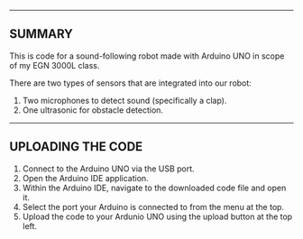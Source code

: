 -----------
  SUMMARY
-----------

This is code for a sound-following robot made with Arduino UNO in scope of my EGN 3000L class.

There are two types of sensors that are integrated into our robot: 
  1. Two microphones to detect sound (specifically a clap).
  2. One ultrasonic for obstacle detection.

----------------------
  UPLOADING THE CODE
----------------------

  1. Connect to the Arduino UNO via the USB port.
  2. Open the Arduino IDE application.
  3. Within the Arduino IDE, navigate to the downloaded code file and open it.
  4. Select the port your Arduino is connected to from the menu at the top.
  5. Upload the code to your Ardunio UNO using the upload button at the top left.
